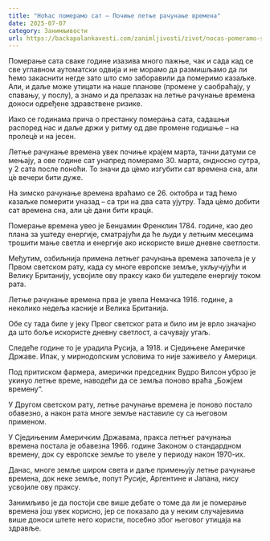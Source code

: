 ```yaml
---
title: "Ноћас померамо сат – Почиње летње рачунање времена"
date: 2025-07-07
category: Занимљивости
url: https://backapalankavesti.com/zanimljivosti/zivot/nocas-pomeramo-sat-pocinje-letnje-racunanje-vremena/
---
```


Померање сата сваке године изазива много пажње, чак и сада кад се све углавном аутоматски одвија и не морамо да размишљамо да ли ћемо закаснити негде зато што смо заборавили да померимо казаљке. Али, и даље може утицати на наше планове (промене у саобраћају, у спавању, у послу), а знамо и да прелазак на летње рачунање времена доноси одређене здравствене ризике.

Иако се годинама прича о престанку померања сата, садашњи распоред нас и даље држи у ритму од две промене годишње – на пролец́е и на јесен.

Летње рачунање времена увек почиње крајем марта, тачни датуми се мењају, а ове године сат унапред померамо 30. марта, ондносно сутра, у 2 сата после поноћи. То значи да ц́емо изгубити сат времена сна, али ц́е вечери бити дуже.

На зимско рачунање времена враћамо се 26. октобра и тад ћемо казаљке померити уназад – са три на два сата ујутру. Тада ц́емо добити сат времена сна, али ц́е дани бити крац́и.

Померање времена увео је Бенџамин Френклин 1784. године, као део плана за уштеду енергије, сматрајући да ће људи у летњим месецима трошити мање светла и енергије ако искористе више дневне светлости.

Међутим, озбиљнија примена летњег рачунања времена започела је у Првом светском рату, када су многе европске земље, укључујући и Велику Британију, усвојиле ову праксу како би уштеделе енергију током рата.

Летње рачунање времена прва је увела Немачка 1916. године, а неколико недеља касније и Велика Британија.

Обе су тада биле у јеку Првог светског рата и било им је врло значајно да што боље искористе дневну светлост, а сачувају угаљ.

Следеће године то је урадила Русија, а 1918. и Сједињене Америчке Државе. Ипак, у мирнодопским условима то није заживело у Америци.

Под притиском фармера, амерички председник Вудро Вилсон убрзо је укинуо летње време, наводећи да се земља поново враћа „Божјем времену“.

У Другом светском рату, летње рачунање времена је поново постало обавезно, а након рата многе земље наставиле су са његовом применом.

У Сједињеним Америчким Државама, пракса летњег рачунања времена постала је обавезна 1966. године Законом о стандардном времену, док су европске земље то увеле у периоду након 1970-их.

Данас, многе земље широм света и даље примењују летње рачунање времена, док неке земље, попут Русије, Аргентине и Јапана, нису усвојиле ову праксу.

Занимљиво је да постоји све више дебате о томе да ли је померање времена још увек корисно, јер се показало да у неким случајевима више доноси штете него користи, посебно због његовог утицаја на здравље.
